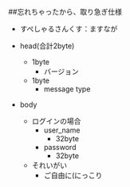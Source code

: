 ##忘れちゃったから、取り急ぎ仕様

- すぺしゃるさんくす：ますなが


- head(合計2byte)
	- 1byte
		- バージョン
	- 1byte
		- message type
- body
	- ログインの場合
		- user_name
			- 32byte
		- password
			- 32byte
	- それいがい
		- ご自由に(にっこり